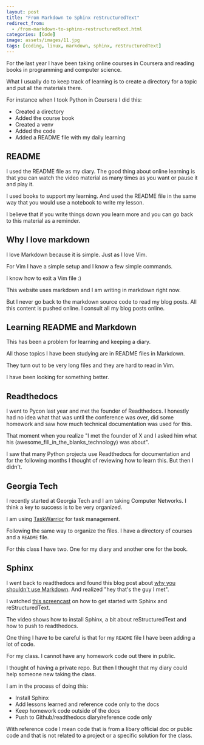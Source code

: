 ```yaml
---
layout: post
title: "From Markdown to Sphinx reStructuredText"
redirect_from:
  - /from-markdown-to-sphinx-restructuredtext.html
categories: [Code]
image: assets/images/11.jpg
tags: [coding, linux, markdown, sphinx, reStructuredText]
---
```


For the last year I have been taking online courses in Coursera and reading books in programming and computer science.

What I usually do to keep track of learning is to create a directory for a topic and put all the materials there.

For instance when I took Python in Coursera I did this:

* Created a directory
* Added the course book
* Created a venv
* Added the code
* Added a README file with my daily learning

## README

I used the README file as my diary. The good thing about online learning is that you can watch the video material as many times as you want or pause it and play it.

I used books to support my learning. And used the README file in the same way that you would use a notebook to write my lesson.

I believe that if you write things down you learn more and you can go back to this material as a reminder.

## Why I love markdown

I love Markdown because it is simple. Just as I love Vim.

For Vim I have a simple setup and I know a few simple commands.

I know how to exit a Vim file :)

This website uses markdown and I am writing in markdown right now.

But I never go back to the markdown source code to read my blog posts. All this content is pushed online. I consult all my blog posts online.

## Learning README and Markdown

This has been a problem for learning and keeping a diary.

All those topics I have been studying are in README files in Markdown.

They turn out to be very long files and they are hard to read in Vim.

I have been looking for something better.

## Readthedocs

I went to Pycon last year and met the founder of Readthedocs. I honestly had no idea what that was until the conference was over, did some homework and saw how much technical documentation was used for this.

That moment when you realize "I met the founder of X and I asked him what his (awesome_fill_in_the_blanks_technology) was about".

I saw that many Python projects use Readthedocs for documentation and for the following months I thought of reviewing how to learn this. But then I didn't.

## Georgia Tech

I recently started at Georgia Tech and I am taking Computer Networks. I think a key to success is to be very organized.

I am using <a href="https://www.tomordonez.com/taskwarrior-task-management" target="_blank">TaskWarrior</a> for task management.

Following the same way to organize the files. I have a directory of courses and a `README` file.

For this class I have two. One for my diary and another one for the book.

## Sphinx

I went back to readthedocs and found this blog post about <a href="http://ericholscher.com/blog/2016/mar/15/dont-use-markdown-for-technical-docs/" target="_blank">why you shouldn't use Markdown</a>. And realized "hey that's the guy I met".

I watched <a href="https://youtu.be/oJsUvBQyHBs" target="_blank">this screencast</a> on how to get started with Sphinx and reStructuredText.

The video shows how to install Sphinx, a bit about reStructuredText and how to push to readthedocs.

One thing I have to be careful is that for my `README` file I have been adding a lot of code.

For my class. I cannot have any homework code out there in public.

I thought of having a private repo. But then I thought that my diary could help someone new taking the class.

I am in the process of doing this:

* Install Sphinx
* Add lessons learned and reference code only to the docs
* Keep homework code outside of the docs
* Push to Github/readthedocs diary/reference code only

With reference code I mean code that is from a libary official doc or public code and that is not related to a project or a specific solution for the class.

